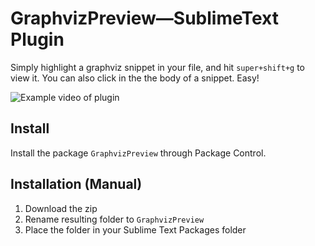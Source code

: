 # GraphvizPreview—SublimeText Plugin

Simply highlight a graphviz snippet in your file, and hit `super+shift+g` to view it.  You can also click in the the body of a snippet.  Easy!

![Example video of plugin](https://gist.github.com/munro/10435712/raw/8d018b412645185d064872ff56f701c753104d30/example.gif)

## Install

Install the package `GraphvizPreview` through Package Control.

## Installation (Manual)

1. Download the zip
2. Rename resulting folder to `GraphvizPreview`
3. Place the folder in your Sublime Text Packages folder

